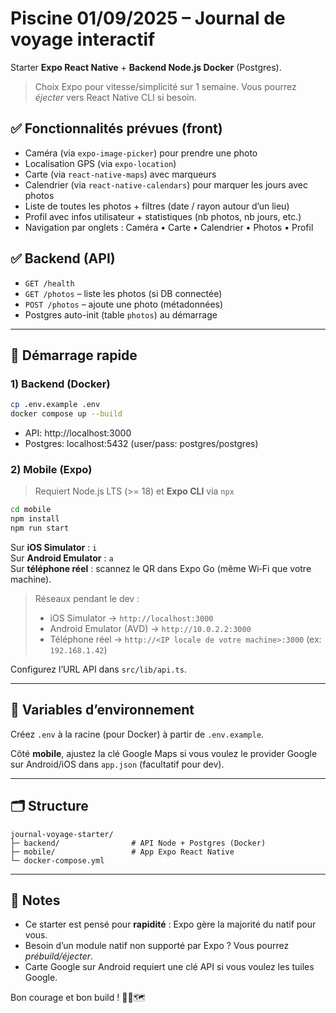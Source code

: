 # Piscine 01/09/2025 – Journal de voyage interactif

Starter **Expo React Native** + **Backend Node.js Docker** (Postgres).  
> Choix Expo pour vitesse/simplicité sur 1 semaine. Vous pourrez *éjecter* vers React Native CLI si besoin.

## ✅ Fonctionnalités prévues (front)
- Caméra (via `expo-image-picker`) pour prendre une photo
- Localisation GPS (via `expo-location`)
- Carte (via `react-native-maps`) avec marqueurs
- Calendrier (via `react-native-calendars`) pour marquer les jours avec photos
- Liste de toutes les photos + filtres (date / rayon autour d’un lieu)
- Profil avec infos utilisateur + statistiques (nb photos, nb jours, etc.)
- Navigation par onglets : Caméra • Carte • Calendrier • Photos • Profil

## ✅ Backend (API)
- `GET /health`
- `GET /photos` – liste les photos (si DB connectée)
- `POST /photos` – ajoute une photo (métadonnées)
- Postgres auto-init (table `photos`) au démarrage

---

## 🚀 Démarrage rapide

### 1) Backend (Docker)
```bash
cp .env.example .env
docker compose up --build
```
- API: http://localhost:3000
- Postgres: localhost:5432 (user/pass: postgres/postgres)

### 2) Mobile (Expo)
> Requiert Node.js LTS (>= 18) et **Expo CLI** via `npx`

```bash
cd mobile
npm install
npm run start
```
Sur **iOS Simulator** : `i`  
Sur **Android Emulator** : `a`  
Sur **téléphone réel** : scannez le QR dans Expo Go (même Wi‑Fi que votre machine).

> Réseaux pendant le dev :
> - iOS Simulator → `http://localhost:3000`
> - Android Emulator (AVD) → `http://10.0.2.2:3000`
> - Téléphone réel → `http://<IP locale de votre machine>:3000` (ex: `192.168.1.42`)

Configurez l’URL API dans `src/lib/api.ts`.

---

## 🔧 Variables d’environnement

Créez `.env` à la racine (pour Docker) à partir de `.env.example`.

Côté **mobile**, ajustez la clé Google Maps si vous voulez le provider Google sur Android/iOS
dans `app.json` (facultatif pour dev).

---

## 🗂 Structure
```
journal-voyage-starter/
├─ backend/                # API Node + Postgres (Docker)
├─ mobile/                 # App Expo React Native
└─ docker-compose.yml
```

---

## 📝 Notes
- Ce starter est pensé pour **rapidité** : Expo gère la majorité du natif pour vous.
- Besoin d’un module natif non supporté par Expo ? Vous pourrez *prébuild/éjecter*.
- Carte Google sur Android requiert une clé API si vous voulez les tuiles Google.

Bon courage et bon build ! 💪📱🗺️
